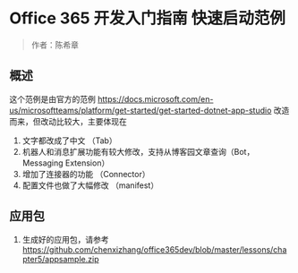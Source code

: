 # Office 365 开发入门指南 快速启动范例

> 作者：陈希章

## 概述

这个范例是由官方的范例 <https://docs.microsoft.com/en-us/microsoftteams/platform/get-started/get-started-dotnet-app-studio> 改造而来，但改动比较大，主要体现在

1. 文字都改成了中文 （Tab）
1. 机器人和消息扩展功能有较大修改，支持从博客园文章查询（Bot，Messaging Extension）
1. 增加了连接器的功能 （Connector）
1. 配置文件也做了大幅修改 （manifest）

## 应用包

1. 生成好的应用包，请参考 <https://github.com/chenxizhang/office365dev/blob/master/lessons/chapter5/appsample.zip>